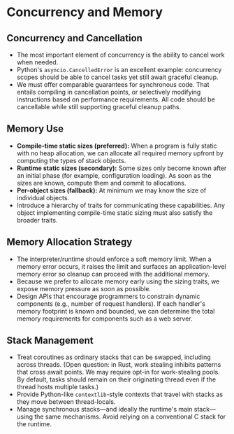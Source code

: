 # Concurrency and Memory

## Concurrency and Cancellation
- The most important element of concurrency is the ability to cancel work when needed.
- Python's `asyncio.CancelledError` is an excellent example: concurrency scopes should be able to cancel tasks yet still await graceful cleanup.
- We must offer comparable guarantees for synchronous code. That entails compiling in cancellation points, or selectively modifying instructions based on performance requirements. All code should be cancellable while still supporting graceful cleanup paths.

## Memory Use
- **Compile-time static sizes (preferred):** When a program is fully static with no heap allocation, we can allocate all required memory upfront by computing the types of stack objects.
- **Runtime static sizes (secondary):** Some sizes only become known after an initial phase (for example, configuration loading). As soon as the sizes are known, compute them and commit to allocations.
- **Per-object sizes (fallback):** At minimum we may know the size of individual objects.
- Introduce a hierarchy of traits for communicating these capabilities. Any object implementing compile-time static sizing must also satisfy the broader traits.

## Memory Allocation Strategy
- The interpreter/runtime should enforce a soft memory limit. When a memory error occurs, it raises the limit and surfaces an application-level memory error so cleanup can proceed with the additional memory.
- Because we prefer to allocate memory early using the sizing traits, we expose memory pressure as soon as possible.
- Design APIs that encourage programmers to constrain dynamic components (e.g., number of request handlers). If each handler's memory footprint is known and bounded, we can determine the total memory requirements for components such as a web server.

## Stack Management
- Treat coroutines as ordinary stacks that can be swapped, including across threads. (Open question: in Rust, work stealing inhibits patterns that cross await points. We may require opt-in for work-stealing pools. By default, tasks should remain on their originating thread even if the thread hosts multiple tasks.)
- Provide Python-like `contextlib`-style contexts that travel with stacks as they move between thread-locals.
- Manage synchronous stacks—and ideally the runtime's main stack—using the same mechanisms. Avoid relying on a conventional C stack for the runtime.
